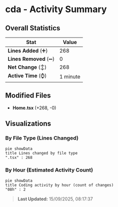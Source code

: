 # cda - Activity Summary 

## Overall Statistics

| Stat                   | Value                                                             |
| ---------------------- | ----------------------------------------------------------------- |
| **Lines Added** (➕)   | 268                                          |
| **Lines Removed** (➖) | 0                                        |
| **Net Change** (↕)    | 268                |
| **Active Time** (⌚)   | 1 minute |


## Modified Files
- **Home.tsx** (+268, -0)

## Visualizations

### By File Type (Lines Changed)

```mermaid
pie showData
title Lines changed by file type
".tsx" : 268
```

### By Hour (Estimated Activity Count)

```mermaid
pie showData
title Coding activity by hour (count of changes)
"08h" : 2
```


> **Last Updated:** 15/09/2025, 08:17:37